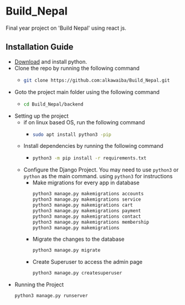 # Build_Nepal

Final year project on 'Build Nepal' using react js.

## Installation Guide

* [Download](https://www.python.org/downloads/) and install python.
* Clone the repo by running the following command
    * ```bash
      git clone https://github.com:alkawaiba/Build_Nepal.git
      ```
* Goto the project main folder using the following command
    * ```bash
      cd Build_Nepal/backend
      ```
* Setting up the project
    * if on linux based OS, run the following command
        * ```bash
          sudo apt install python3 -pip
          ```
    * Install dependencies by running the following command
        * ```bash
          python3 -m pip install -r requirements.txt
          ```
    * Configure the Django Project. You may need to use `python3` or `python` as the main command. using `python3` for
      instructions
        * Make migrations for every app in database
          ```bash
          python3 manage.py makemigrations accounts
          python3 manage.py makemigrations service
          python3 manage.py makemigrations cart
          python3 manage.py makemigrations payment
          python3 manage.py makemigrations contact
          python3 manage.py makemigrations membership
          python3 manage.py makemigrations
          ```
        * Migrate the changes to the database
          ```bash
          python3 manage.py migrate
          ```
        * Create Superuser to access the admin page
          ```bash
          python3 manage.py createsuperuser
          ``` 
* Running the Project
  ```bash
  python3 manage.py runserver
  ```

